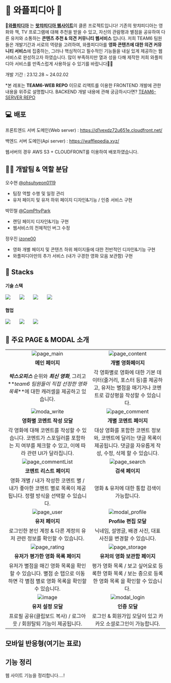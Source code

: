 # 🎥 와플피디아 🎥

🧇[**와플피디아**](https://d1vexdz72u651e.cloudfront.net/) 는 [**왓챠피디아 웹사이트**](https://pedia.watcha.com/ko-KR/)의 클론 프로젝트입니다! 기존의 왓챠피디아는 영화와 책, TV 프로그램에 대해 추천을 받을 수 있고, 자신의 관람평과 별점을 공유하여 다른 유저와 소통하는 **콘텐츠 추천 & 의견 커뮤니티 웹서비스** 입니다. 저희 TEAM6 팀원들은 개발기간과 서로의 역량을 고려하여, 와플피디아를 **영화 콘텐츠에 대한 의견 커뮤니티 서비스**에 집중하는, 그러나 핵심적이고 필수적인 기능들을 내실 있게 제공하는 웹서비스로 완성하고자 하였습니다. 많이 부족하지만 열과 성을 다해 제작한 저희 와플피디아 서비스를 만족스럽게 사용하실 수 있기를 바랍니다🙏🙏

개발 기간 : 23.12.28 ~ 24.02.02

\*본 레포는 **TEAM6-WEB REPO** 이므로 리액트를 이용한 FRONTEND 개발에 관한 내용을 위주로 설명합니다. BACKEND 개발 내용에 관해 궁금하시다면? [TEAM6-SERVER REPO](https://github.com/wafflestudio21-5/team6-server)

## 💻 배포

프론트엔드 서버 도메인(Web server) : <https://d1vexdz72u651e.cloudfront.net/>

백엔드 서버 도메인(Api server) : <https://wafflepedia.xyz/>

웹서버의 경우 AWS S3 + CLOUDFRONT를 이용하여 배포하였습니다.

## 🙋‍♂️ 개발팀 & 역할 분담

오수현 [@ohsuhyeon0119](https://github.com/ohsuhyeon0119)

- 팀장 역할 수행 및 일정 관리
- 유저 페이지 및 유저 하위 페이지 디자인&기능 / 인증 서비스 구현

박민철 [@ComPhyPark](https://github.com/ComPhyPark)

- 랜딩 페이지 디자인&기능 구현
- 웹서비스의 전체적인 버그 수정

정우진 [izone00](https://github.com/izone00)

- 영화 개별 페이지 및 콘텐츠 하위 페이지들에 대한 전반적인 디자인&기능 구현
- 와플피디아만의 추가 서비스 (내가 구경한 영화 모음 보관함) 구현

## 🔧 Stacks

#### 기술 스택

<img src="https://img.shields.io/badge/React-61DAFB?style=for-the-badge&logo=react&logoColor=white"> &nbsp; &nbsp; &nbsp; <img src="https://img.shields.io/badge/typescript-3178C6?style=for-the-badge&logo=typescript&logoColor=white"> &nbsp; &nbsp; &nbsp;
<img src="https://img.shields.io/badge/cssmodules-000000?style=for-the-badge&logo=cssmodules&logoColor=white"> &nbsp; &nbsp; &nbsp;
<img src="https://img.shields.io/badge/SCSS-CC6699?style=for-the-badge&logo=sass&logoColor=white">

#### 협업

<img src="https://img.shields.io/badge/Slack-4A154B?style=for-the-badge&logo=Slack&logoColor=white"> &nbsp; &nbsp; &nbsp;
<img src="https://img.shields.io/badge/Notion-000000?style=for-the-badge&logo=Notion&logoColor=white"> &nbsp; &nbsp; &nbsp;
<img src="https://img.shields.io/badge/Figma-F24E1E?style=for-the-badge&logo=Figma&logoColor=white">

## 📃 주요 PAGE & MODAL 소개

|                                                                                                                                    |                                                                                                                                 |
| :--------------------------------------------------------------------------------------------------------------------------------: | :-----------------------------------------------------------------------------------------------------------------------------: |
|         ![page_main](https://github.com/wafflestudio21-5/team6-web/assets/141830897/79fabfbc-98ef-4d61-b08d-e5ea55accf68)          |      ![page_content](https://github.com/wafflestudio21-5/team6-web/assets/141830897/c1adf20f-4971-4f7a-b8ab-0666ad1b495c)       |
|                                                          **메인 페이지**                                                           |                                                       **개별 영화페이지**                                                       |
|   **_박스오피스_** 순위와 **_최신 영화_**, 그리고 **_team6 팀원들이 직접 선정한 영화 목록_**에 대한 캐러셀을 제공하고 있습니다.    | 각 영화별로 영화에 대한 기본 데이터(줄거리, 포스터 등)를 제공하고, 유저는 별점을 매기거나 코멘트로 감상평을 작성할 수 있습니다. |
|         ![moda_write](https://github.com/wafflestudio21-5/team6-web/assets/141830897/ad1840e1-b75f-4e9f-955e-753bc1d0c338)         |      ![page_comment](https://github.com/wafflestudio21-5/team6-web/assets/141830897/80d9fe4a-be09-468a-887e-16b00c94b14d)       |
|                                                    **영화별 코멘트 작성 모달**                                                     |                                                     **개별 코멘트 페이지**                                                      |
| 각 영화에 대해 코멘트를 작성할 수 있습니다. 코멘트가 스포일러를 포함하는 지 여부를 체크할 수 있고, 이에 따라 관련 UI가 달라집니다. |   대상 영화를 포함한 코멘트 정보와, 코멘트에 달리는 댓글 목록이 제공됩니다. 댓글을 자유롭게 작성, 수정, 삭제 할 수 있습니다.    |
|      ![page_commentList](https://github.com/wafflestudio21-5/team6-web/assets/141830897/9afea23d-b32e-4608-8273-0b8d37456ab2)      |       ![page_search](https://github.com/wafflestudio21-5/team6-web/assets/141830897/1f1501ac-fa59-4b96-b3a5-bb6e61eef352)       |
|                                                      **코멘트 리스트 페이지**                                                      |                                                         **검색 페이지**                                                         |
|           영화 개별 / 내가 작성한 코멘트 별 / 내가 좋아한 코멘트 별로 목록이 제공됩니다. 정렬 방식을 선택할 수 있습니다.           |                                           영화 & 유저에 대한 통합 검색이 가능합니다.                                            |
|         ![page_user](https://github.com/wafflestudio21-5/team6-web/assets/141830897/69770940-19f7-49d5-87fb-5ed5e5104181)          |      ![modal_profile](https://github.com/wafflestudio21-5/team6-web/assets/141830897/482d3932-0934-4597-8d4a-68a1ba7b724e)      |
|                                                          **유저 페이지**                                                           |                                                      **Profile 편집 모달**                                                      |
|                               로그인한 본인 계정 & 다른 계정의 유저 관련 정보를 확인할 수 있습니다.                                |                                   닉네임, 설명글, 배경 사진, 대표 사진을 변경할 수 있습니다.                                    |
|        ![page_rating](https://github.com/wafflestudio21-5/team6-web/assets/141830897/ce83a2be-1251-4131-9dbc-95daa3d51785)         |      ![page_storage](https://github.com/wafflestudio21-5/team6-web/assets/141830897/2614d989-82b6-4d3a-9830-6db9439be3d3)       |
|                                                 **유저가 평가한 영화 목록 페이지**                                                 |                                                  **유저의 영화 보관함 페이지**                                                  |
|      유저가 별점을 매긴 영화 목록을 확인할 수 있습니다. 별점 순 탭으로 이동하면 각 별점 별로 영화 목록을 확인할 수 있습니다.       |              평가 영화 목록 / 보고 싶어요로 등록한 영화 목록 / 보는 중으로 등록한 영화 목록 을 확인할 수 있습니다.              |
|           ![image](https://github.com/wafflestudio21-5/team6-web/assets/141830897/399655bf-7bba-4f80-8a18-bf85e41ea30a)            |       ![modal_login](https://github.com/wafflestudio21-5/team6-web/assets/141830897/8be99c0d-7665-4e1d-b85a-8cf0296ec28b)       |
|                                                         **유저 설정 모달**                                                         |                                                          **인증 모달**                                                          |
|                                프로필 공유(클립보드 복사) / 로그아웃 / 회원탈퇴 기능이 제공됩니다.                                 |                                  로그인 & 회원가입 모달이 있고 카카오 소셜로그인이 가능합니다.                                  |

## 모바일 반응형(여기는 표로)

## 기능 정리

웹 사이트 기능을 정리합니다....!
